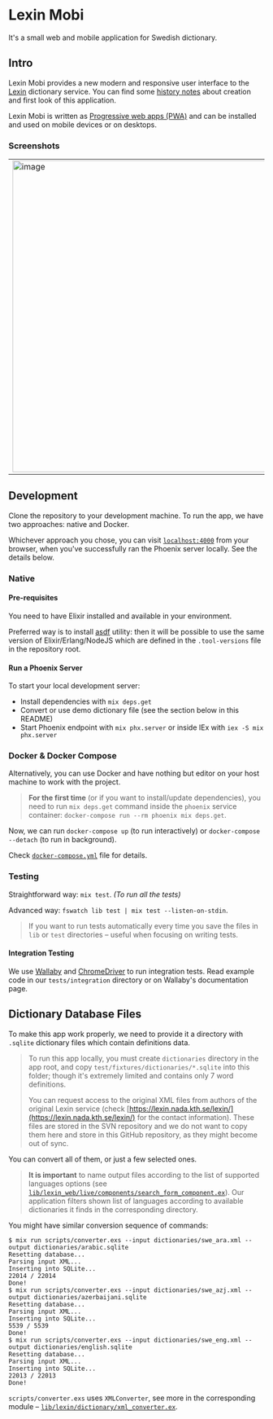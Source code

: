 # Lexin Mobi

It's a small web and mobile application for Swedish dictionary.

## Intro

Lexin Mobi provides a new modern and responsive user interface to the [Lexin](http://lexin2.nada.kth.se/lexin/) dictionary service. You can find some [history notes](docs/HISTORY.md) about creation and first look of this application.

Lexin Mobi is written as [Progressive web apps (PWA)](https://developer.mozilla.org/en-US/docs/Web/Progressive_web_apps) and can be installed and used on mobile devices or on desktops.

### Screenshots

<table>
  <tr>
    <td><img width="612" alt="image" src="https://user-images.githubusercontent.com/113878/191539899-600a8de1-0dbd-4ca7-bd4d-0255a9cba87b.png"></td>
    <td><img width="612" alt="image" src="https://user-images.githubusercontent.com/113878/191540072-1a82d451-7bda-4ea3-880d-5617dd04d1fe.png"></td>
  </tr>
</table>

## Development

Clone the repository to your development machine. To run the app, we have two approaches: native and Docker.

Whichever approach you chose, you can visit [`localhost:4000`](http://localhost:4000) from your browser, when you've successfully ran the Phoenix server locally. See the details below.

### Native

#### Pre-requisites

You need to have Elixir installed and available in your environment.

Preferred way is to install [asdf](https://asdf-vm.com/) utility: then it will be possible to use the same version of Elixir/Erlang/NodeJS which are defined in the `.tool-versions` file in the repository root.

#### Run a Phoenix Server

To start your local development server:

* Install dependencies with `mix deps.get`
* Convert or use demo dictionary file (see the section below in this README)
* Start Phoenix endpoint with `mix phx.server` or inside IEx with `iex -S mix phx.server`

### Docker & Docker Compose

Alternatively, you can use Docker and have nothing but editor on your host machine to work with the project.

> **For the first time** (or if you want to install/update dependencies), you need to run `mix deps.get` command inside the `phoenix` service container: `docker-compose run --rm phoenix mix deps.get`.

Now, we can run `docker-compose up` (to run interactively) or `docker-compose --detach` (to run in background).

Check [`docker-compose.yml`](docker-compose.yml) file for details.

### Testing

Straightforward way: `mix test`. _(To run all the tests)_

Advanced way: `fswatch lib test | mix test --listen-on-stdin`.

> If you want to run tests automatically every time you save the files in `lib` or `test` directories – useful when focusing on writing tests.

#### Integration Testing

We use [Wallaby](https://hexdocs.pm/wallaby) and [ChromeDriver](https://sites.google.com/chromium.org/driver/) to run integration tests. Read example code in our `tests/integration` directory or on Wallaby's documentation page.

## Dictionary Database Files

To make this app work properly, we need to provide it a directory with `.sqlite` dictionary files which contain definitions data.

> To run this app locally, you must create `dictionaries` directory in the app root, and copy `test/fixtures/dictionaries/*.sqlite` into this folder; though it's extremely limited and contains only 7 word definitions.
>
> You can request access to the original XML files from authors of the original Lexin service (check [https://lexin.nada.kth.se/lexin/](https://lexin.nada.kth.se/lexin/) for the contact information). These files are stored in the SVN repository and we do not want to copy them here and store in this GitHub repository, as they might become out of sync.

You can convert all of them, or just a few selected ones.

> **It is important** to name output files according to the list of supported languages options (see [`lib/lexin_web/live/components/search_form_component.ex`](lib/lexin_web/live/components/search_form_component.ex)). Our application filters shown list of languages according to available dictionaries it finds in the corresponding directory.

You might have similar conversion sequence of commands:

```console
$ mix run scripts/converter.exs --input dictionaries/swe_ara.xml --output dictionaries/arabic.sqlite
Resetting database...
Parsing input XML...
Inserting into SQLite...
22014 / 22014
Done!
$ mix run scripts/converter.exs --input dictionaries/swe_azj.xml --output dictionaries/azerbaijani.sqlite
Resetting database...
Parsing input XML...
Inserting into SQLite...
5539 / 5539
Done!
$ mix run scripts/converter.exs --input dictionaries/swe_eng.xml --output dictionaries/english.sqlite
Resetting database...
Parsing input XML...
Inserting into SQLite...
22013 / 22013
Done!
```

`scripts/converter.exs` uses `XMLConverter`, see more in the corresponding module – [`lib/lexin/dictionary/xml_converter.ex`](lib/lexin/dictionary/xml_converter.ex).
